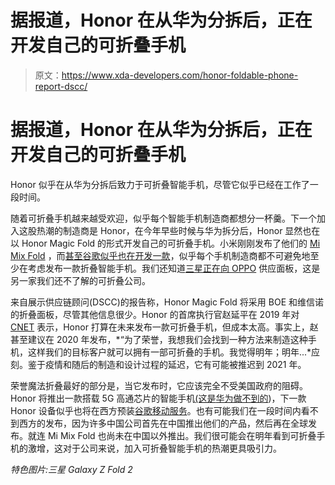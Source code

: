 # 据报道，Honor 在从华为分拆后，正在开发自己的可折叠手机

> 原文：<https://www.xda-developers.com/honor-foldable-phone-report-dscc/>

# 据报道，Honor 在从华为分拆后，正在开发自己的可折叠手机

Honor 似乎在从华为分拆后致力于可折叠智能手机，尽管它似乎已经在工作了一段时间。

随着可折叠手机越来越受欢迎，似乎每个智能手机制造商都想分一杯羹。下一个加入这股热潮的制造商是 Honor，在今年早些时候与华为拆分后，Honor 显然也在以 Honor Magic Fold 的形式开发自己的可折叠手机。小米刚刚发布了他们的 [Mi Mix Fold](https://www.xda-developers.com/xiaomi-mi-mix-fold-launch/) ，而[甚至谷歌似乎也在开发一款](https://www.xda-developers.com/google-pixel-6-centered-hole-punch-4k-video/)，似乎每个手机制造商都不可避免地至少在考虑发布一款折叠智能手机。我们还知道[三星正在向 OPPO](https://www.xda-developers.com/samsung-supply-foldable-oled-panels-google-oppo-xiaomi/) 供应面板，这是另一家我们还不了解的可折叠公司。

来自展示供应链顾问(DSCC)的报告称，Honor Magic Fold 将采用 BOE 和维信诺的折叠面板，尽管其他信息很少。Honor 的首席执行官赵延平在 2019 年对 [CNET](https://www.cnet.com/news/honor-ceo-wants-to-launch-5g-phone-in-2019-foldable-phone-in-2020/) 表示，Honor 打算在未来发布一款可折叠手机，但成本太高。事实上，赵甚至建议在 2020 年发布，*“为了荣誉，我想我们会找到一种方法来制造这种手机，这样我们的目标客户就可以拥有一部可折叠的手机。我觉得明年；明年...*应刻。鉴于疫情和随后的制造和设计过程的延迟，它有可能被推迟到 2021 年。

荣誉魔法折叠最好的部分是，当它发布时，它应该完全不受美国政府的阻碍。Honor 将推出一款搭载 5G 高通芯片的智能手机[(这是](https://www.xda-developers.com/honor-50-series-qualcomm-snapdragon-778g/)[华为做不到的](https://www.xda-developers.com/qualcomm-receives-license-sell-4g-chipsets-huawei/))，下一款 Honor 设备似乎也将在西方预装[谷歌移动服务](https://www.xda-developers.com/honor-50-google-apps/)。也有可能我们在一段时间内看不到西方的发布，因为许多中国公司首先在中国推出他们的产品，然后再在全球发布。就连 Mi Mix Fold 也尚未在中国以外推出。我们很可能会在明年看到可折叠手机的激增，这对于公司来说，加入可折叠智能手机的热潮更具吸引力。

*特色图片:三星 Galaxy Z Fold 2*